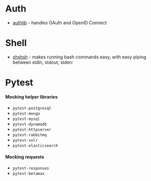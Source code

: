 # Auth
- [authlib](https://docs.authlib.org/en/latest/) - handles OAuth and OpenID Connect

# Shell
- [shshsh](https://github.com/zqqqqz2000/shshsh) - makes running bash commands easy, with easy piping between stdin, stdout, stderr 

# Pytest

#### Mocking helper libraries
- `pytest-postgresql`
- `pytest-mongo`
- `pytest-mysql`
- `pytest-dynamodb`
- `pytest-httpserver`
- `pytest-rabbitmq`
- `pytest-solr`
- `pytest-elasticsearch`
#### Mocking requests
- `pytest-responses`
- `pytest-betamax`
